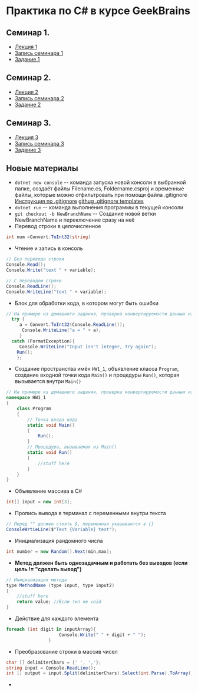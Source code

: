 # Практика по С# в курсе GeekBrains
## Семинар 1. 
* [Лекция 1](https://gb.ru/lessons/249078)
* [Запись семинара 1](https://gb.ru/lessons/249151)
* [Задание 1](https://gb.ru/lessons/249151/homework) 

## Семинар 2.
* [Лекция 2](https://gb.ru/lessons/249079)
* [Запись семинара 2](https://gb.ru/lessons/249152)
* [Задание 2](https://gb.ru/lessons/249152/homework) 

## Семинар 3.
* [Лекция 3](https://gb.ru/lessons/249080)
* [Запись семинара 3](https://gb.ru/lessons/249152/homework)
* [Задание 3](https://gb.ru/lessons/249153/homework) 

## Новые материалы
* `dotnet new console` -- команда запуска новой консоли в выбранной папке, создаёт файлы Filename.cs, Foldername.csproj и временные файлы, которые можно отфильтровать при помощи файла .gitignore 
[Инструкция по .gitignore](https://gbcdn.mrgcdn.ru/uploads/asset/3850834/attachment/f05a318ae735374e643d15e71d42214f.mp4)
[githug .gitignore templates](https://github.com/iksergey/gitignore)
* `dotnet run` -- команда выполнения программы в текущей консоли
* `git checkout -b NewBranchName` -- Создание новой ветки NewBranchName и переключение сразу на неё
* Перевод строки в целочисленное 
```C#
int num =Convert.ToInt32(string)
```
* Чтение и запись в консоль
```C#
// Без перевода строки
Console.Read();
Console.Write("text " + variable);

// С переводом строки
Console.ReadLine();
Console.WriteLine("text " + variable);
```
* Блок для обработки кода, в котором могут быть ошибки
```C#
// На примере из домашнего задания, проверка конвертируемости данных из терминала в целочисленное
  try { 
     a = Convert.ToInt32(Console.ReadLine());
      Console.WriteLine("a = " + a); 
     }
  catch (FormatException){
     Console.WriteLine("Input isn't integer, Try again"); 
    Run();
    };
```                
* Создание пространства имён `HW1_1`, объявление класса `Program`, создание входной точки кода `Main()` и процедуры `Run()`, которая вызывается внутри `Main()`
```C#
// На примере из домашнего задания, проверка конвертируемости данных из терминала в целочисленное
namespace HW1_1
{
    class Program
    {
        // Точка входа кода    
        static void Main()
        {
            Run(); 
        }
        // Процедура, вызываемая из Main()
        static void Run()
        {
            //stuff here
        }
    }
}
```   
* Объявление массива в С#
```C#
int[] input = new int[3];
```
* Пропись вывода в терминал с переменными внутри текста
```C#
// Перед "" должен стоять $, переменная указывается в {}
ConsoleWrtieLine($"Text {Variable} text");
```
* Инициализация рандомного числа
```C#
int number = new Random().Next(min,max);
```
* **Метод должен быть однозадачным и работать без выводов (если цель != "сделать вывод")**
```C#
// Инициализация метода
type MethodName (type input, type input2)
{
    //stuff here
    return value; //Если тип не void
}
```
*  Действие для каждого элемента
```C#
foreach (int digit in inputArray){
                    Console.Write(" " + digit + " ");
                }
```
* Преобразование строки в массив чисел
```C#
char [] delimiterChars = {' ', ','};
string input = Console.ReadLine();
int [] output = input.Split(delimiterChars).Select(int.Parse).ToArray();
```

* 